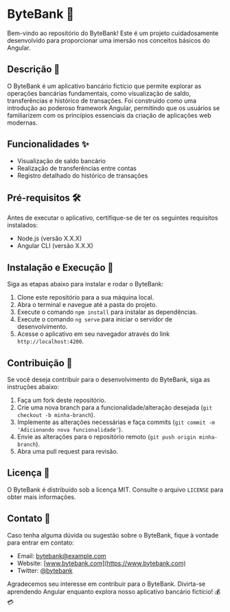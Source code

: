 # ByteBank 🏦

Bem-vindo ao repositório do ByteBank! Este é um projeto cuidadosamente desenvolvido para proporcionar uma imersão nos conceitos básicos do Angular.

## Descrição 📝

O ByteBank é um aplicativo bancário fictício que permite explorar as operações bancárias fundamentais, como visualização de saldo, transferências e histórico de transações. Foi construído como uma introdução ao poderoso framework Angular, permitindo que os usuários se familiarizem com os princípios essenciais da criação de aplicações web modernas.

## Funcionalidades ✨

- Visualização de saldo bancário
- Realização de transferências entre contas
- Registro detalhado do histórico de transações

## Pré-requisitos 🛠️

Antes de executar o aplicativo, certifique-se de ter os seguintes requisitos instalados:

- Node.js (versão X.X.X)
- Angular CLI (versão X.X.X)

## Instalação e Execução 🚀

Siga as etapas abaixo para instalar e rodar o ByteBank:

1. Clone este repositório para a sua máquina local.
2. Abra o terminal e navegue até a pasta do projeto.
3. Execute o comando `npm install` para instalar as dependências.
4. Execute o comando `ng serve` para iniciar o servidor de desenvolvimento.
5. Acesse o aplicativo em seu navegador através do link `http://localhost:4200`.

## Contribuição 🤝

Se você deseja contribuir para o desenvolvimento do ByteBank, siga as instruções abaixo:

1. Faça um fork deste repositório.
2. Crie uma nova branch para a funcionalidade/alteração desejada (`git checkout -b minha-branch`).
3. Implemente as alterações necessárias e faça commits (`git commit -m 'Adicionando nova funcionalidade'`).
4. Envie as alterações para o repositório remoto (`git push origin minha-branch`).
5. Abra uma pull request para revisão.

## Licença 📄

O ByteBank é distribuído sob a licença MIT. Consulte o arquivo `LICENSE` para obter mais informações.

## Contato 📧

Caso tenha alguma dúvida ou sugestão sobre o ByteBank, fique à vontade para entrar em contato:

- Email: bytebank@example.com
- Website: [www.bytebank.com](https://www.bytebank.com)
- Twitter: [@bytebank](https://twitter.com/bytebank)

Agradecemos seu interesse em contribuir para o ByteBank. Divirta-se aprendendo Angular enquanto explora nosso aplicativo bancário fictício! 💰💳
